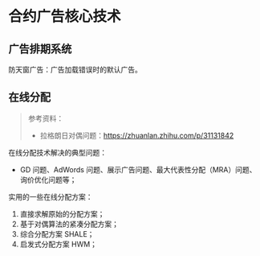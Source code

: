 # 合约广告核心技术

## 广告排期系统

防天窗广告：广告加载错误时的默认广告。

## 在线分配

> 参考资料：
>
> - 拉格朗日对偶问题：https://zhuanlan.zhihu.com/p/31131842

在线分配技术解决的典型问题：

- GD 问题、AdWords 问题、展示广告问题、最大代表性分配（MRA）问题、询价优化问题等；

实用的一些在线分配方案：

1. 直接求解原始的分配方案；
2. 基于对偶算法的紧凑分配方案；
3. 综合分配方案 SHALE；
4. 启发式分配方案 HWM；